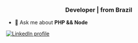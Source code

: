 <h3 align="center">Developer | from Brazil</h3>

- 💬 Ask me about **PHP && Node** 

<p align="left">
<a href="https://www.linkedin.com/in/rafael-fernandes-091b8914b/" target="blank"><img align="center" src="https://img.shields.io/badge/LinkedIn-0077B5?style=for-the-badge&logo=linkedin&logoColor=white" alt="LinkedIn profile"/></a>
</p>
